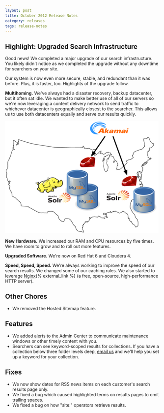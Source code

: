 ```yaml
---
layout: post
title: October 2012 Release Notes
category: releases
tags: release-notes
---
```


## Highlight: Upgraded Search Infrastructure

Good news! We completed a major upgrade of our search infrastructure. You likely didn't notice as we completed the upgrade without any downtime for searchers on your site. 

Our system is now even more secure, stable, and redundant than it was before. Plus, it is faster, too. Highlights of the upgrade follow.

**Multihoming.** We've always had a disaster recovery, backup datacenter, but it often sat idle. We wanted to make better use of all of our servers so we're now leveraging a content delivery network to send traffic to whichever datacenter is geographically closest to the searcher. This allows us to use both datacenters equally and serve our results quickly.

![Multihomed](/img/tumblr_mcd7tbK8RD1qid15q.png)

**New Hardware.** We increased our RAM and CPU resources by five times. We have room to grow and to roll out more features.

**Upgraded Software.** We're now on Red Hat 6 and Cloudera 4.

**Speed, Speed, Speed.** We're always working to improve the speed of our search results. We changed some of our caching rules. We also started to leverage [Nginx](http://wiki.nginx.org/Main){% external_link %} (a free, open-source, high-performance HTTP server).

## Other Chores

* We removed the Hosted Sitemap feature.

## Features

* We added alerts to the Admin Center to communicate maintenance windows or other timely content with you.
* Searchers can see keyword-scoped results for collections. If you have a collection below three folder levels deep, [email us](mailto:search@support.digitalgov.gov) and we'll help you set up a keyword for your collection. 

## Fixes

* We now show dates for RSS news items on each customer's search results page only.
* We fixed a bug which caused highlighted terms on results pages to omit trailing spaces.
* We fixed a bug on how "site:" operators retrieve results.